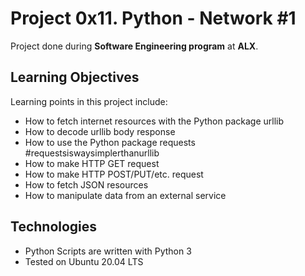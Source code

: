 # Project 0x11. Python - Network #1
Project done during **Software Engineering program** at **ALX**.

## Learning Objectives
Learning points in this project include:

* How to fetch internet resources with the Python package urllib
* How to decode urllib body response
* How to use the Python package requests #requestsiswaysimplerthanurllib
* How to make HTTP GET request
* How to make HTTP POST/PUT/etc. request
* How to fetch JSON resources
* How to manipulate data from an external service

## Technologies
* Python Scripts are written with Python 3
* Tested on Ubuntu 20.04 LTS
